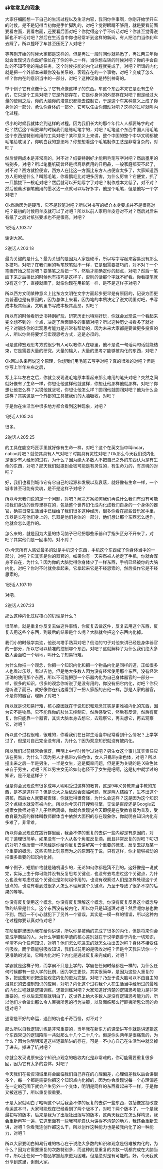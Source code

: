 ### 非常常见的现象

大家仔细回想一下自己的生活过程以及生活内容，我问你件事啊，你刚开始学开车的时候，是不是记得当初你是手忙脚乱的，对吧？觉得眼睛不够用，就是要看前面要看左面，要看右面，还要看后面对吧？你觉得这个手不听话对吧？你甚至觉得说脚也不听话对吧？然后在生活当中你也经常听到这样的新闻，有人把油门当作刹车去踩了，所以撞坏了车甚至压死了人对吧？

等等刚开始的时候大家都是这样的，但是再过一段时间你就熟悉了，再过两三年你就会发现说方向盘好像长在了你的手上一样，当你想左转的时候对吧？你的手会自动的不知不觉的完成任务，这个时候技能的内化过程就完成了，对吧？所谓的内化就是把一个外部本来跟你没有关系的，客观存在的一个事物，对吧？变成了怎么样？你内在的意识当中的一部分，对吧？这种现象是特别神奇的。

举个例子它有点像什么？它有点像这样子的东西。车这个东西本来它是没有生命的，它只是个工具对吧？它是外部存在，它是你身体的外部存在对吧？但是经过大量的使用之后，你的大脑你的潜意识都能去控制它，于是这个车某种意义上成了你身体的一部分，承认你身体的一部分，它可以任由你调动对吧？这样的过程就叫内化过程。

很小的时候我就体会到这样的过程，因为我们长大的那个年代人人都要练字的对吧？然后这个啊更早的时候我们是练毛笔字的，对吧？毛笔这个东西中国人用毛笔这个东西是特别难用的工具对吧？某种意义上来讲，整个中国的整个中华文明都被毛笔给耽误了，你明白我的意思吗？你想想看这个毛笔制作工艺是非常复杂的，对吧？

然后使用成本是非常高的，对不对？纸要特别好才能用毛笔写字对吧？然后墨用的特别多，对吧？所以笔墨纸砚曾经是很高昂费用的日用品，一般家庭都买不起了，对不对？西方就捡便宜，西方人在比这一方面比东方人占便宜太多了，大家知道西方人用的是什么？叫鹅毛笔，你看鹅毛比对吧多厉害，为什么厉害？它便宜，抓了一只鹅拔下一根毛对吧？然后就可以开始写字了对吧？制作成本太低了，对不对？然后他蘸水钢笔他用的墨水沾一点就可以写好多字，他是个毛笔，但是他写一个字对吧？

Ok然后因为是硬币，它不是软笔对吧？所以对书写的媒介本身要求并不是很高对吧？最初的时候用羊皮就可以了对吧？所以以前人家用羊皮卷对不对？然后对后来有纸了之后对纸张要求也不是很高，对吧？

1说话人103:17

谢谢大家。

2说话人203:18

最为关键的是什么？最为关键的是因为人家是硬币，所以写字写起来容易没有那么多技巧，对吧？在我们用的毛笔软笔就不一样，它是很需要技巧的，对不对？一个笔画开始之前对吧？要落笔之后扭一下，然后才能确定你的起点，对吧？然后一笔画下来之后排比的时候也有技巧是这样子，否则的话那个字就不好看。你看硬笔就没有这个了，直接就画了，就像你现在用铅笔一样，是不是这样子对吧？

所以西方文明某种意义上比东方文明在文字方面起步更早是有原因的，记录方面更为普遍也是有原因的，因为总体上来看，因为笔的本质决定了说文明里对吧，书写成本极其低廉，文明里书写成本极其高昂，对吧？

所以有的时候看历史书特别好玩，研究历史也特别好玩，你就会发现说一个看起来完全想不到的一个点，决定了后面很多的事情对吧？所以这种历史书看多了就对吧？对锻炼你的宏观思考能力是非常有帮助的，因为未来大家都是要做更多投资的人，所以你终将要学习宏观思考方式，这是必须的。

可是这种宏观思考方式很少有人可以教你人在哪里，他不是说一句话两句话就能结束，它是需要大量的研究，大量的输入，大量的思考才能够被内化的东西，对吧？

Ok回过头来再说这个原理，你想我们用毛笔去写字对吧？真的很难的对吧？但是你写上半年左右之后，

写上半年左右之后，你就会发现说毛笔原本看起来那么难用的笔头对吧？突然之间就好像有了生命一样，你想让他这样他就这样，你想让他那样他就那样，对吧？你想让他怎么样？尖锐他就坚韧，你想让他怎么样？圆润他就圆润对吧？他为什么会这样？其实这是一个外部的工具被我们的大脑吸收，对吧？

于是你在生活当中很多地方都会看到这种现象，对吧？

1说话人105:24

很多。

2说话人205:25

的工具在能空巧匠手里就好像有生命一样，对吧？这个在英文当中叫incar，nation对吧？就使其具有人气对吧？时期具有灵性对吧？Ok那么今天我们说内化是很少有人经历的过程，为什么？因为绝大多数人不把自己之外的东西认为是有生命的东西，对吧？那天我们就提到金钱可能是有灵性的，有生命力的，有灵魂的对吧？

好，我们也看到城市它有它自己的起源和发展以及衰落，就好像有生命一样，一个城市甚至可能有灵魂，是不是这样子对吧？

所以今天我们说的是一个问题，对吧？解决方案如何我们再说什么我们有没有可能把我们身边的世界里存在的，包括整个世界幻化成内化成我们自身的一个身体的器官，确实日常生活当中已经给了我们很多这种经历，很多你看在那些音乐家手里，乐器是长在他们身上的，乐器是他们身体的一部分，他们想让那个东西怎么运作，他就会怎么运作的。

怎么来的，就是因为大量的练习脑子已经把那些乐器和手指头区分不开来了，对吧？其实他们是一回事的，对不对？

Ok今天所有人感受最多的就是手机这个东西，手机这个东西成了你身体当中的一部分，对吧？它其实是你的器官的，如果你有一天突然被人抢走了手机，你就会浑身不自在，为什么？因为你的大脑觉得你身体少了一样东西，手机已经被你的大脑内化，对吧？你时不时就会拿起来，它拿起来它是不经思索的，然后操作它是不经思索的。

1说话人107:19

对吧。

2说话人207:23

那么这种内化过程核心的机理是什么？

很简单，就是重复你反复去做这件事情，你反复去做这件，反复去用这个东西，反复去用这些个东西，到最后的结果是什么呢？大脑就会把这个东西内化掉。

我们小的时候学卖油，他说乌塔手熟耳对吧？倒油的勺子对他来讲已经是身体器官的一部分，所以它可以精准的控制哪个东西，对吧？这就解释了为什么我们绝大多数人会面临一个境地，叫什么？知易行难。

为什么你把一个观念，你把一个知识内化和把一个物品内化是同样的道，正如很多人也看过乐器，看过吉他，但是绝大多数人因为没有经常使用那个东西，没有经常正确的使用那个东西，所以不可能把那一个乐器内化为自己身体器官的一部分一样，很多的知识，很多的观念你听说了是没有用的，你没有把它内化，对吧？你只是听说了而已，就好像你在街边看到了一把人家版的吉他一样，那是人家的器官，不是你的器官，理解了对吧？

所以就是说知易行难，核心原因就在于说知识和观念其实是更难被内化的东西，因为它不是物品，它不能靠你的肢体去控制它，然后感受它，然后有反馈，然后有反复，你只能靠一个器官，其实大脑本身去想它，去观察它，再去想它，再去观察它，对吧？

所以这个过程很难，很难的，你看我们在日常生活当中经常看到什么情况？上学学过了，但是对自己完全没有用，为什么？因为观念知识就没有被内化。

所以我们以前经常会惊讶，明明上中学时候学过对吧？男生女这个事儿其实责任应该在男生，为什么？因为男人才携带xy染色体，女人只携带y染色体，对吧？所以撞出来之后一半是男生，一半是女生，这是概率问题，但是更为关键的是 X染色体来自于男生，对吧？所以男生女无论如何也怪不了女生是吧啊，这是初中就学过的知识，是不是这样子？

但是你会发现说有很多成年人明明受过这样的教育，这是9年义务教育当中教的东西，是不是这样子？但是长大之后依然会面临问题，就是两人结婚了，生不出这个男孩，然后女人就要被责怪，你就觉得很奇怪，为什么会这样？这是因为这个知识这个点根本就没有被内化，所以你今天打开搜索引擎，无论是百度还是Google去搜索女教师对吧？儿子然后离婚，你就会发现说今天即便是在受教育最为普及，受教育最为高的群体叫教师群体当中依然大面积的存在现象你，你就明白知识内化有多难了，非常难。

所以你会发现说在践行群里面，我会不停的重复的去讲一些内容是有原因的，对吧？道理很简单，如果没有一个人从各个角度反复滴，而且非常反复的对吧？叨叨的对吧？像唐僧一样念经是你给你反复去讲解某一个重要的概念，反复去提及某一个重要的概念，这些实际上刻意而为之的原因在于说，只有这样，你才能够被动的把很多重要的知识内化掉。

举个例子，短期价格就是随机漫步的，无论如何你都是猜不到的。这好像是一说就完，实际上由于你可能并没有反复思考关键点，也没有去考虑过这个关键点，为什么也没有考虑过这个关键点是如何起作用的，也没有观察过人们是怎样处理这个关键点的，也没有看到过很多人怎么不理解这个关键点，乃至于导致了很多不凉的后果的等等。

你没有反复使用这个概念，你没有反复理解这个概念，你没有反复反思这个概念导致的结果是什么，这个东西没有被内化，所以你只是知道理对吧？然后呢你总也做不到。然后一不小心就犯下了另外一个错误，其实是一模一样的错误，所以这种内化过程你要认真对待对吧？

在阶层群里因为我在给你讲课，所以你是被动的完成了很多的内化，但是将来你会变成学霸型的人，为什么学霸和学渣的核心差别就在于说学霸善于内化一切知识，学渣不内化任何知识，对吧？他们怎么吃进去的就怎么拉出去对吧？身体不接受任何吸收，而学霸能够吸收知识，我们以前用的是吸收对吧？但是今天我告诉你一个更准确的说法，它叫内化对吧？内化是通过反复来完成的，对吧？

学霸就是这样子的，而学霸不只是上学的，学霸在任何时候都是一样的，为什么任何时候都有一些人学的比例，因为学生更快。其实很简单，是因为这些人重复的多，把这些知识把这些观念内化的更为完整，对吧？乃至于说大脑可以不由自主的潜意识的去控制知识的应用，对吧？内化这个过程我个人在生活当中经历过的最难的内化过程就是逻辑训练，逻辑训练对吧？大家知道好清楚的逻辑思考能力是非常重要的，你以后去观察就明白了，这世界上绝大多数人是没有逻辑思考能力的，所以他们才会做出那么令人匪夷所思的行为决策，以及面临那么行匪夷所思公司的命运对吧？

通常是不好的命运，遇到的坑也千奇百怪，对不对？

那么所以自我逻辑训练是非常重要的，当年我在新东方的课堂讲写作就是讲逻辑这个东西常见的逻辑陷阱一共就那么十几个二十几个。但是你头两年是很痛苦的，为什么？因为你明明知道这些逻辑陷阱的存在，可是一不小心自己在生活当中就又掉了进去，掉进了坑对吧？

你就会发现说原来这个知识点观念的吸收内化是非常难的，你可能需要重复很多回，因为它有太多的变体，对吧？

今天我们在投资领域里将会面临我们自己存在的心理偏差，心理偏差我以后会讲很多个，每一个都是需要你把这个知识点内化掉的，因为你会发现说每一个心理偏差在一定的范围下就会产生另外一个变体，明明是同样的东西看起来不一样，于是你又被迷惑了，所以重复很重要。

于是大家就明白了哈啊这个以后我会不停的反复的去讲一些东西，包括像定投改变命运这本书，大家可能现在已经看到了两个版本了，对吧？两个版本了，一个是我最初写的版本，后来是我为了出版社出版写的版本，这两天我正在怎么样构思，我会重新再写一遍，它这里面有一些我可能自认为讲得不清楚的地方，我还会重新去讲，对吧？你看我连创作都这么干，所以创作这种能力也是被我内化了的一种能力，对吧？

所以大家要明白知易行难的核心在于说绝大多数的知识和观念是很难被内化的，为什么？因为它需要重复的次数特别多，而这种刻意重复的次数一切都完成在大脑当中，所以比任何一个物品掌握起来更为困难，但是绝对是有可能的。好，今天我就分享到这里，谢谢大家。